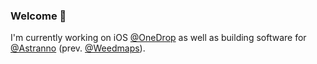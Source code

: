 ### Welcome 👋

I'm currently working on iOS [@OneDrop](https://onedrop.today) as well as building software for [@Astranno](https://astranno.com) (prev. [@Weedmaps](https://weedmaps.com)).
